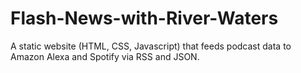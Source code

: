 # Flash-News-with-River-Waters
A static website (HTML, CSS, Javascript) that feeds podcast data to Amazon Alexa and Spotify via RSS and JSON.
